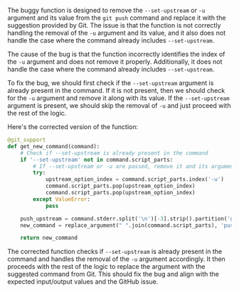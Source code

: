The buggy function is designed to remove the `--set-upstream` or `-u` argument and its value from the `git push` command and replace it with the suggestion provided by Git. The issue is that the function is not correctly handling the removal of the `-u` argument and its value, and it also does not handle the case where the command already includes `--set-upstream`.

The cause of the bug is that the function incorrectly identifies the index of the `-u` argument and does not remove it properly. Additionally, it does not handle the case where the command already includes `--set-upstream`.

To fix the bug, we should first check if the `--set-upstream` argument is already present in the command. If it is not present, then we should check for the `-u` argument and remove it along with its value. If the `--set-upstream` argument is present, we should skip the removal of `-u` and just proceed with the rest of the logic.

Here's the corrected version of the function:

```python
@git_support
def get_new_command(command):
    # Check if --set-upstream is already present in the command
    if '--set-upstream' not in command.script_parts:
        # If --set-upstream or -u are passed, remove it and its argument
        try:
            upstream_option_index = command.script_parts.index('-u')
            command.script_parts.pop(upstream_option_index)
            command.script_parts.pop(upstream_option_index)
        except ValueError:
            pass

    push_upstream = command.stderr.split('\n')[-3].strip().partition('git ')[2]
    new_command = replace_argument(" ".join(command.script_parts), 'push', push_upstream)

    return new_command
```

The corrected function checks if `--set-upstream` is already present in the command and handles the removal of the `-u` argument accordingly. It then proceeds with the rest of the logic to replace the argument with the suggested command from Git. This should fix the bug and align with the expected input/output values and the GitHub issue.